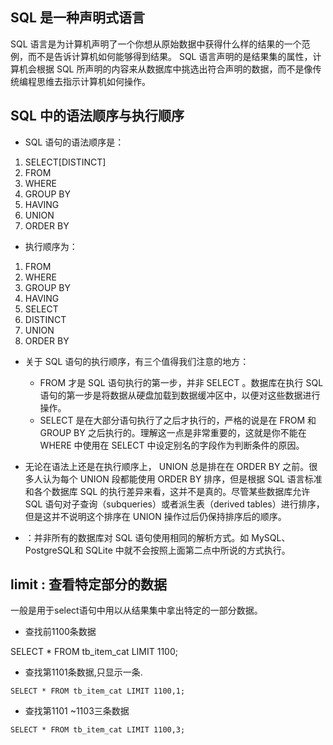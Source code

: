 ## SQL 是一种声明式语言
SQL 语言是为计算机声明了一个你想从原始数据中获得什么样的结果的一个范例，而不是告诉计算机如何能够得到结果。
SQL 语言声明的是结果集的属性，计算机会根据 SQL 所声明的内容来从数据库中挑选出符合声明的数据，而不是像传统编程思维去指示计算机如何操作。

## SQL 中的语法顺序与执行顺序

* SQL 语句的语法顺序是：
1.	SELECT[DISTINCT]
2.	FROM
3.	WHERE
4.	GROUP BY
5.	HAVING
6.	UNION
7.	ORDER BY
* 执行顺序为：
1.	FROM
2.	WHERE
3.	GROUP BY
4.	HAVING
5.	SELECT
6.	DISTINCT
7.	UNION
8.	ORDER BY

* 关于 SQL 语句的执行顺序，有三个值得我们注意的地方：
    * FROM 才是 SQL 语句执行的第一步，并非 SELECT 。数据库在执行 SQL 语句的第一步是将数据从硬盘加载到数据缓冲区中，以便对这些数据进行操作。
    * SELECT 是在大部分语句执行了之后才执行的，严格的说是在 FROM 和 GROUP BY 之后执行的。理解这一点是非常重要的，这就是你不能在 WHERE 中使用在             SELECT 中设定别名的字段作为判断条件的原因。

* 无论在语法上还是在执行顺序上， UNION 总是排在在 ORDER BY 之前。很多人认为每个 UNION 段都能使用 ORDER BY 排序，但是根据 SQL 语言标准和各个数据库 SQL 的执行差异来看，这并不是真的。尽管某些数据库允许 SQL 语句对子查询（subqueries）或者派生表（derived tables）进行排序，但是这并不说明这个排序在 UNION 操作过后仍保持排序后的顺序。
* ：并非所有的数据库对 SQL 语句使用相同的解析方式。如 MySQL、PostgreSQL和 SQLite 中就不会按照上面第二点中所说的方式执行。


##  limit : 查看特定部分的数据

 一般是用于select语句中用以从结果集中拿出特定的一部分数据。

* 查找前1100条数据

SELECT * FROM tb_item_cat LIMIT 1100;

* 查找第1101条数据,只显示一条.

`SELECT * FROM tb_item_cat LIMIT 1100,1;`

* 查找第1101 ~1103三条数据

`SELECT * FROM tb_item_cat LIMIT 1100,3;`

